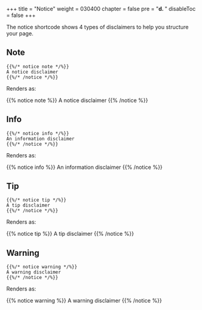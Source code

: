 +++
title = "Notice"
weight = 030400
chapter = false
pre = "<b>d. </b>"
disableToc = false
+++

The notice shortcode shows 4 types of disclaimers to help you structure your page.

## Note

```
{{%/* notice note */%}}
A notice disclaimer
{{%/* /notice */%}}
```

Renders as:

{{% notice note %}}
A notice disclaimer
{{% /notice %}}

## Info

```
{{%/* notice info */%}}
An information disclaimer
{{%/* /notice */%}}
```

Renders as:

{{% notice info %}}
An information disclaimer
{{% /notice %}}

## Tip

```
{{%/* notice tip */%}}
A tip disclaimer
{{%/* /notice */%}}
```

Renders as:

{{% notice tip %}}
A tip disclaimer
{{% /notice %}}

## Warning

```
{{%/* notice warning */%}}
A warning disclaimer
{{%/* /notice */%}}
```

Renders as:

{{% notice warning %}}
A warning disclaimer
{{% /notice %}}
